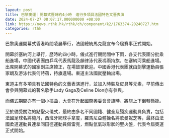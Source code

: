 ```yaml
---
layout: post
title: 巴黎奧運｜開幕式歷時約4小時　進行多項具法國特色文藝表演
date: 2024-07-27 08:07:17.000000000 +08:00
link: https://news.rthk.hk/rthk/ch/component/k2/1763374-20240727.htm
categories: rthk
---
```


巴黎奧運開幕式香港時間凌晨舉行，法國總統馬克龍宣布今屆賽事正式開始。

開幕於塞納河上舉行，歷時約四小時。儀式進行期間間中下雨，各支代表團分批乘船進場，中國代表團由乒乓代表馬龍及韻律泳代表馮雨持旗，在塞納河乘船進場。出席開幕式的國家副主席韓正，在場鼓掌歡迎。中國香港代表團就由劍擊運動員張家朗及游泳代表何詩蓓，持旗進場。東道主法國就壓軸出場。

東道主有多項具有法國特色的文藝表演進行，並加入時裝及皮具等元素，早前傳出會參與開幕式的著名歌手Lady Gaga及Celine Dion亦有參與。

而儀式期間亦有一個小插曲，大會在升起國際奧委會會旗時，將旗上下倒轉懸掛。

至於備受關注的點聖火儀式，最終由多名不同國籍、健全及殘疾運動員負責，包括法國足球名將施丹，西班牙網球手拿度，羅馬尼亞體操名將歌曼妮芝等，最終由法國柔道運動員連拿同田徑運動員佩雷克，燃點氫氣球形狀的聖火盤，代表今屆奧運正式開始。
